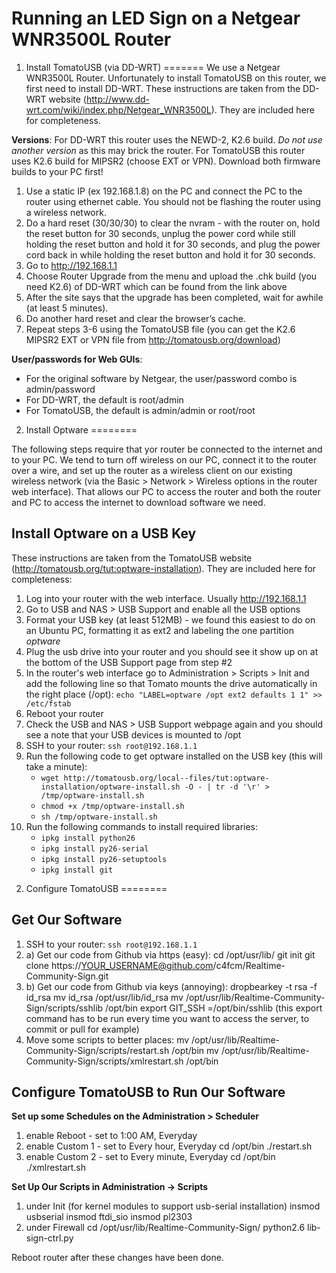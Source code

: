 Running an LED Sign on a Netgear WNR3500L Router
=======

1) Install TomatoUSB (via DD-WRT)
=======
We use a Netgear WNR3500L Router.  Unfortunately to install TomatoUSB on this router, we first need to install DD-WRT.  These instructions are taken from the DD-WRT website (<http://www.dd-wrt.com/wiki/index.php/Netgear_WNR3500L>).  They are included here for completeness.

**Versions**: For DD-WRT this router uses the NEWD-2, K2.6 build. _Do not use another version_ as this may brick the router.  For TomatoUSB this router uses K2.6 build for MIPSR2 (choose EXT or VPN).  Download both firmware builds to your PC first!

1. Use a static IP (ex 192.168.1.8) on the PC and connect the PC to the router using ethernet cable. You should not be flashing the router using a wireless network.
2. Do a hard reset (30/30/30) to clear the nvram - with the router on, hold the reset button for 30 seconds, unplug the power cord while still holding the reset button and hold it for 30 seconds, and plug the power cord back in while holding the reset button and hold it for 30 seconds. 
3. Go to http://192.168.1.1
4. Choose Router Upgrade from the menu and upload the .chk build (you need K2.6) of DD-WRT which can be found from the link above
5. After the site says that the upgrade has been completed, wait for awhile (at least 5 minutes).
6. Do another hard reset and clear the browser’s cache.
7. Repeat steps 3-6 using the TomatoUSB file (you can get the K2.6 MIPSR2 EXT or VPN file from <http://tomatousb.org/download>)

**User/passwords for Web GUIs**:
 
- For the original software by Netgear, the user/password combo is admin/password
- For DD-WRT, the default is root/admin
- For TomatoUSB, the default is admin/admin or root/root

2) Install Optware
========

The following steps require that yor router be connected to the internet and to your PC.  We tend to turn off wireless on our PC, connect it to the router over a wire, and set up the router as a wireless client on our existing wireless network (via the Basic > Network > Wireless options in the router web interface).  That allows our PC to access the router and both the router and PC to access the internet to download software we need.

Install Optware on a USB Key
--------
These instructions are taken from the TomatoUSB website (<http://tomatousb.org/tut:optware-installation>).  They are included here for completeness:

1. Log into your router with the web interface. Usually http://192.168.1.1
2. Go to USB and NAS > USB Support and enable all the USB options
3. Format your USB key (at least 512MB) - we found this easiest to do on an Ubuntu PC, formatting it as ext2 and labeling the one partition _optware_
4. Plug the usb drive into your router and you should see it show up on at the bottom of the USB Support page from step #2
5. In the router's web interface go to Administration > Scripts > Init and add the following line so that Tomato mounts the drive automatically in the right place (/opt):
    `echo "LABEL=optware /opt ext2 defaults 1 1" >> /etc/fstab`
6. Reboot your router
7. Check the USB and NAS > USB Support webpage again and you should see a note that your USB devices is mounted to /opt
8. SSH to your router: `ssh root@192.168.1.1`
9. Run the following code to get optware installed on the USB key (this will take a minute):
    - `wget http://tomatousb.org/local--files/tut:optware-installation/optware-install.sh -O - | tr -d '\r' > /tmp/optware-install.sh`
	- `chmod +x /tmp/optware-install.sh`
	- `sh /tmp/optware-install.sh`
10. Run the following commands to install required libraries:
	- `ipkg install python26`
	- `ipkg install py26-serial`
	- `ipkg install py26-setuptools`
	- `ipkg install git`

2) Configure TomatoUSB
========

Get Our Software
--------

1. SSH to your router: `ssh root@192.168.1.1`
2. a) Get our code from Github via https (easy):
	cd /opt/usr/lib/
	git init
	git clone https://YOUR_USERNAME@github.com/c4fcm/Realtime-Community-Sign.git
2. b) Get our code from Github via keys (annoying):
	dropbearkey -t rsa -f id_rsa
	mv id_rsa /opt/usr/lib/id_rsa
mv /opt/usr/lib/Realtime-Community-Sign/scripts/sshlib /opt/bin
	export GIT_SSH =/opt/bin/sshlib
(this export command has to be run every time you want to access the server, to commit or pull for example)
3. Move some scripts to better places:
	mv /opt/usr/lib/Realtime-Community-Sign/scripts/restart.sh /opt/bin
	mv /opt/usr/lib/Realtime-Community-Sign/scripts/xmlrestart.sh /opt/bin

Configure TomatoUSB to Run Our Software
--------

**Set up some Schedules on the Administration > Scheduler**

1. enable Reboot - set to 1:00 AM, Everyday
2. enable Custom 1 - set to Every hour, Everyday
	cd /opt/bin
	./restart.sh
3. enable Custom 2 - set to Every minute, Everyday
	cd /opt/bin
	./xmlrestart.sh

**Set Up Our Scripts in Administration -> Scripts**

1. under Init (for kernel modules to support usb-serial installation)
	insmod usbserial
	insmod ftdi_sio
	insmod pl2303
2. under Firewall
	cd /opt/usr/lib/Realtime-Community-Sign/	python2.6 lib-sign-ctrl.py

Reboot router after these changes have been done.
